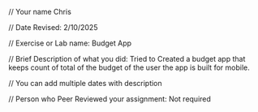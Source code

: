 // Your name Chris

 // Date Revised: 2/10/2025 

 // Exercise or Lab name: Budget App

 // Brief Description of what you did: Tried to Created a budget app that keeps count of total of the budget of the user the app is built for mobile.

 // You can add multiple dates with description

// Person who Peer Reviewed your assignment: Not required